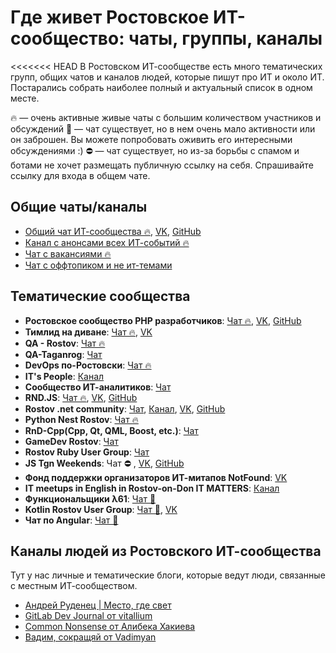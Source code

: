 # **Где живет Ростовское ИТ-сообщество: чаты, группы, каналы**

<<<<<<< HEAD
В Ростовском ИТ-сообществе есть много тематических групп, общих чатов и каналов людей, которые пишут про ИТ и около ИТ. Постарались собрать наиболее полный и актуальный список в одном месте.

🔥 — очень активные живые чаты с большим количеством участников и обсуждений
🚧 — чат существует, но в нем очень мало активности или он заброшен. Вы можете попробовать оживить его интересными обсуждениями :)
⛔ — чат существует, но из-за борьбы с спамом и ботами не хочет размещать публичную ссылку на себя. Спрашивайте ссылку для входа в общем чате.


## Общие чаты/каналы

- [Общий чат ИТ-сообщества 🔥](https://t.me/rndtechchat), [VK](https://vk.com/rndtech), [GitHub](https://github.com/rndtechCommunity)
- [Канал с анонсами всех ИТ-событий 🔥](https://t.me/rndtechevents)
- [Чат с вакансиями 🔥](https://t.me/it_61job)
- [Чат с оффтопиком и не ит-темами](https://t.me/it61_offtopic)

## Тематические сообщества

- **Ростовское сообщество PHP разработчиков**: [Чат 🔥](https://t.me/rndphp), [VK](https://vk.com/rndphp), [GitHub](https://github.com/rndphp)
- **Тимлид на диване**: [Чат 🔥](https://t.me/teamlead161), [VK](https://vk.com/teamlead161)
- **QA - Rostov**: [Чат 🔥](https://t.me/qarostov)
- **QA-Taganrog**: [Чат](https://t.me/qa_taganrog)
- **DevOps по-Ростовски**: [Чат 🔥](https://t.me/devops_rnd)
- **IT's People**: [Канал](https://t.me/itspeoplechannel)
- **Сообщество ИТ-аналитиков**: [Чат](https://t.me/rnditanalytics)
- **RND.JS**: [Чат 🔥](https://github.com/jsweekdays/rules), [VK](https://vk.com/rndjs), [GitHub](https://github.com/jsweekdays)
- **Rostov .net community**: [Чат](https://t.me/rnddotnet), [Канал](https://t.me/rnddotnetnews), [VK](https://vk.com/rnddotnet), [GitHub](https://github.com/rnddotnet)
- **Python Nest Rostov**: [Чат 🔥](https://t.me/+aqfalVALmR9lZDUy)
- **RnD-Cpp(Cpp, Qt, QML, Boost, etc.)**: [Чат](https://t.me/RNDCpp)
- **GameDev Rostov**: [Чат](https://t.me/gamedevrostov)
- **Rostov Ruby User Group**: [Чат](https://t.me/rndrug)
- **JS Tgn Weekends**: Чат ⛔ , [VK](https://vk.com/js_tgn), [GitHub](https://github.com/js-tgn)
- **Фонд поддержки организаторов ИТ-митапов NotFound**: [VK](https://vk.com/rndtech.notfound)
- **IT meetups in English in Rostov-on-Don IT MATTERS**: [Канал](https://t.me/english_it_matters)
- **Функциональщики λ61**: [Чат 🚧](https://t.me/lambda61)
- **Kotlin Rostov User Group**: [Чат 🚧](https://t.me/rndkotlin), [VK](https://vk.com/rndkotlin)
- **Чат по Angular**: [Чат 🚧](https://t.me/NgRostov)

## Каналы людей из Ростовского ИТ-сообщества

Тут у нас личные и тематические блоги, которые ведут люди, связанные с местным ИТ-сообществом.

- [Андрей Руденец | Место, где свет](https://t.me/rudenets_ru)
- [GitLab Dev Journal от vitallium](https://t.me/gitlab_dev_journal)
- [Common Nonsense от Алибека Хакиева](https://t.me/common_nonsense)
- [Вадим, сокращяй от Vadimyan](https://t.me/vadimcut)
